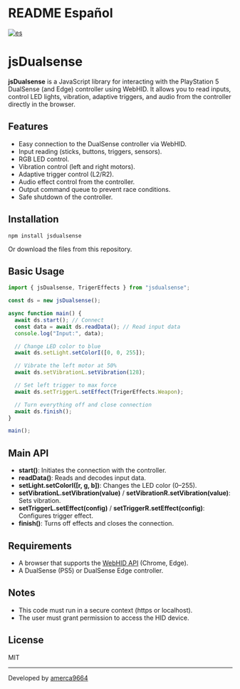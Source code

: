 # README Español

[![es](https://img.shields.io/badge/lang-es-yellow.svg)](https://github.com/amerca9664/jsDualsense/blob/dev/README.es.md)

# jsDualsense

**jsDualsense** is a JavaScript library for interacting with the PlayStation 5 DualSense (and Edge) controller using WebHID. It allows you to read inputs, control LED lights, vibration, adaptive triggers, and audio from the controller directly in the browser.

## Features

- Easy connection to the DualSense controller via WebHID.
- Input reading (sticks, buttons, triggers, sensors).
- RGB LED control.
- Vibration control (left and right motors).
- Adaptive trigger control (L2/R2).
- Audio effect control from the controller.
- Output command queue to prevent race conditions.
- Safe shutdown of the controller.

## Installation

```
npm install jsdualsense
```

Or download the files from this repository.

## Basic Usage

```javascript
import { jsDualsense, TrigerEffects } from "jsdualsense";

const ds = new jsDualsense();

async function main() {
  await ds.start(); // Connect
  const data = await ds.readData(); // Read input data
  console.log("Input:", data);

  // Change LED color to blue
  await ds.setLight.setColorI([0, 0, 255]);

  // Vibrate the left motor at 50%
  await ds.setVibrationL.setVibration(128);

  // Set left trigger to max force
  await ds.setTriggerL.setEffect(TrigerEffects.Weapon);

  // Turn everything off and close connection
  await ds.finish();
}

main();
```

## Main API

- **start()**: Initiates the connection with the controller.
- **readData()**: Reads and decodes input data.
- **setLight.setColorI([r, g, b])**: Changes the LED color (0–255).
- **setVibrationL.setVibration(value)** / **setVibrationR.setVibration(value)**: Sets vibration.
- **setTriggerL.setEffect(config)** / **setTriggerR.setEffect(config)**: Configures trigger effect.
- **finish()**: Turns off effects and closes the connection.

## Requirements

- A browser that supports the [WebHID API](https://developer.mozilla.org/en-US/docs/Web/API/WebHID_API) (Chrome, Edge).
- A DualSense (PS5) or DualSense Edge controller.

## Notes

- This code must run in a secure context (https or localhost).
- The user must grant permission to access the HID device.

## License

MIT

---

Developed by [amerca9664](https://github.com/amerca9664)
